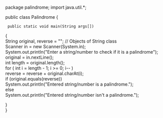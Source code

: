 package palindrome;
 import java.util.*; 

public class Palindrome {
   

     public static void main(String args[])  
   {  
      String original, reverse = ""; // Objects of String class  
      Scanner in = new Scanner(System.in);   
      System.out.println("Enter a string/number to check if it is a palindrome");  
      original = in.nextLine();   
      int length = original.length();   
      for ( int i = length - 1; i >= 0; i-- )  
         reverse = reverse + original.charAt(i);  
      if (original.equals(reverse))  
         System.out.println("Entered string/number is a palindrome.");  
      else  
         System.out.println("Entered string/number isn't a palindrome.");  
      
      
   }  
}  
    
